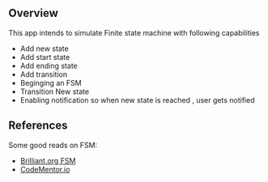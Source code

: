 ## Overview
This app intends to simulate Finite state machine
with following capabilities
* Add new state
* Add start state
* Add ending state
* Add transition
* Beginging an FSM
* Transition New state
* Enabling notification so when new state is reached , user gets notified

## References
Some good reads on FSM:
* [Brilliant.org FSM](https://brilliant.org/wiki/finite-state-machines/)
* [CodeMentor.io](https://www.codementor.io/@arpitbhayani/building-finite-state-machines-with-python-coroutines-15nk03eh9l)

